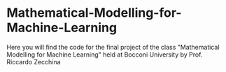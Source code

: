 # Mathematical-Modelling-for-Machine-Learning
Here you will find the code for the final project of the class "Mathematical Modelling for Machine Learning" held at Bocconi University by Prof. Riccardo Zecchina
